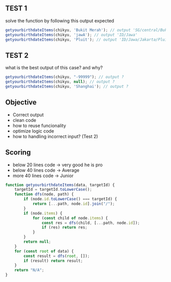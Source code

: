 
## TEST 1
solve the function by following this output expected
```js
getyourbirthdateItems(chikyu, 'Bukit Merah'); // output 'SG/central/Bukit Merah'
getyourbirthdateItems(chikyu, 'jawA'); // output 'ID/Jawa'
getyourbirthdateItems(chikyu, 'Pluit'); // output 'ID/Jawa/Jakarta/Pluit'

```

## TEST 2
what is the best output of this case? and why?
```js
getyourbirthdateItems(chikyu, "-99999"); // output ?
getyourbirthdateItems(chikyu, null); // output ?
getyourbirthdateItems(chikyu, 'Shanghai'); // output ?
```

## Objective
- Correct output
- clean code
- how to reuse funcionality
- optimize logic code
- how to handling incorrect input? (Test 2)

## Scoring
- below 20 lines code -> very good he is pro
- below 40 lines code -> Average
- more 40 lines code -> Junior

```js
function getyourbirthdateItems(data, targetId) {
    targetId = targetId.toLowerCase();
    function dfs(node, path) {
        if (node.id.toLowerCase() === targetId) {
            return [...path, node.id].join("/");
        }
        if (node.items) {
            for (const child of node.items) {
                const res = dfs(child, [...path, node.id]);
                if (res) return res;
            }
        }
        return null;
    }
    for (const root of data) {
        const result = dfs(root, []);
        if (result) return result;
    }
    return "N/A";
}
```
